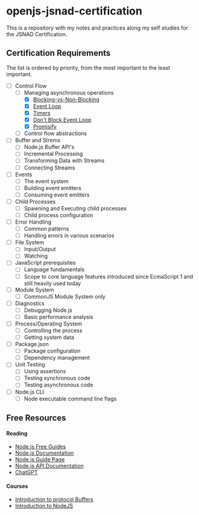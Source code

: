 # openjs-jsnad-certification
This is a repository with my notes and practices along my self studies for the JSNAD Certification.

## Certification Requirements

The list is ordered by priority, from the most important to the least important.

- [ ] Control Flow
  - [ ] Managing asynchronous operations
    - [x] [Blocking-vs-Non-Blocking](https://nodejs.org/en/docs/guides/blocking-vs-non-blocking)
    - [x] [Event Loop](https://nodejs.org/en/docs/guides/event-loop-timers-and-nexttick)
    - [x] [Timers](https://nodejs.org/en/docs/guides/timers-in-node)
    - [x] [Don't Block Event Loop](https://nodejs.org/en/docs/guides/dont-block-the-event-loop)
    - [x] [Promisify](https://nodejs.org/api/util.html#utilpromisifyoriginal)
  - [ ] Control flow abstractions
- [ ] Buffer and Strems
  - [ ] Node.js Buffer API's
  - [ ] Incremental Processing
  - [ ] Transforming Data with Streams
  - [ ] Connecting Streams
- [ ] Events
  - [ ] The event system
  - [ ] Building event emitters
  - [ ] Consuming event emitters
- [ ] Child Processes
  - [ ] Spawning and Executing child processes
  - [ ] Child process configuration
- [ ] Error Handling
  - [ ] Common patterns
  - [ ] Handling errors in various scenarios
- [ ] File System
  - [ ] Input/Output
  - [ ] Watching
- [ ] JavaScript prerequisites
  - [ ] Language fundamentals
  - [ ] Scope to core language features introduced since EcmaScript 1 and still heavily used today
- [ ] Module System
  - [ ] CommonJS Module System only
- [ ] Diagnostics
  - [ ] Debugging Node.js
  - [ ] Basic performance analysis
- [ ] Process/Operating System
  - [ ] Controlling the process
  - [ ] Getting system data
- [ ] Package.json
  - [ ] Package configuration
  - [ ] Dependency management
- [ ] Unit Testing
  - [ ] Using assertions
  - [ ] Testing synchronous code
  - [ ] Testing asynchronous code
- [ ] Node.js CLI
  - [ ] Node executable command line flags

## Free Resources

#### Reading
- [Node.js Free Guides](https://nodejs.dev/learn)
- [Node.js Documentation](https://nodejs.org/en/docs/)
- [Node.js Guide Page](https://nodejs.org/en/docs/guides)
- [Node.js API Documentation](https://nodejs.org/api/)
- [ChatGPT](https://chat.openai.com)

#### Courses
- [Introduction to protocol Buffers](https://training.linuxfoundation.org/training/introduction-to-protocol-buffers-lfs145/)
- [Introduction to NodeJS](https://training.linuxfoundation.org/training/introduction-to-nodejs-lfw111/)
